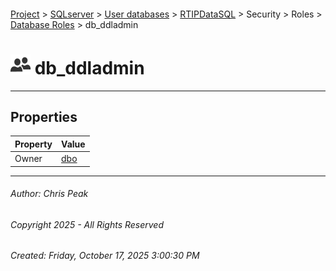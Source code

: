 #### 

[Project](../../../../../../index.md) > [SQLserver](../../../../../index.md) > [User databases](../../../../index.md) > [RTIPDataSQL](../../../index.md) > Security > Roles > [Database Roles](Database_Roles.md) > db_ddladmin

# ![Database Roles](../../../../../../Images/Role_Database32.png) db_ddladmin

---

## <a name="#properties"></a>Properties

| Property | Value |
|---|---|
| Owner | [dbo](../../Users/_dbo.md) |


---

###### Author:  Chris Peak

###### Copyright 2025 - All Rights Reserved

###### Created: Friday, October 17, 2025 3:00:30 PM

